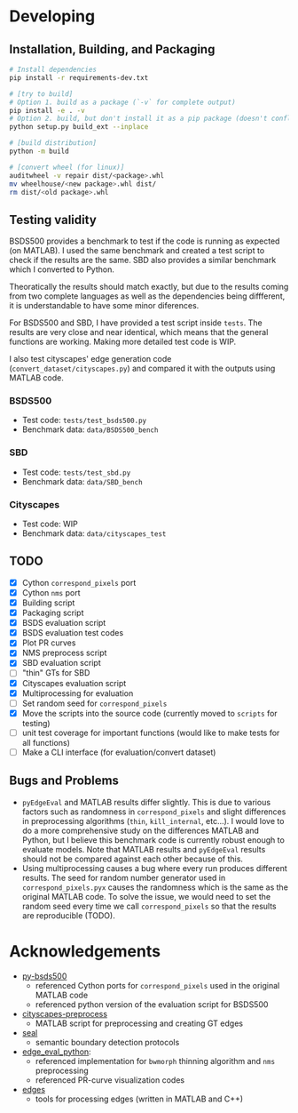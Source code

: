 # Developing

## Installation, Building, and Packaging

```Bash
# Install dependencies
pip install -r requirements-dev.txt

# [try to build]
# Option 1. build as a package (`-v` for complete output)
pip install -e . -v
# Option 2. build, but don't install it as a pip package (doesn't conflict with pip installed versions)
python setup.py build_ext --inplace

# [build distribution]
python -m build

# [convert wheel (for linux)]
auditwheel -v repair dist/<package>.whl
mv wheelhouse/<new package>.whl dist/
rm dist/<old package>.whl
```

## Testing validity

BSDS500 provides a benchmark to test if the code is running as expected (on MATLAB).
I used the same benchmark and created a test script to check if the results are the same.
SBD also provides a similar benchmark which I converted to Python.

Theoratically the results should match exactly, but due to the results coming from two complete languages as well as the dependencies being diffferent, it is understandable to have some minor diferences.

For BSDS500 and SBD, I have provided a test script inside `tests`.
The results are very close and near identical, which means that the general functions are working.
Making more detailed test code is WIP.

I also test cityscapes' edge generation code (`convert_dataset/cityscapes.py`) and compared it with the outputs using MATLAB code.

### BSDS500

- Test code: `tests/test_bsds500.py`
- Benchmark data: `data/BSDS500_bench`

### SBD

- Test code: `tests/test_sbd.py`
- Benchmark data: `data/SBD_bench`

### Cityscapes

- Test code: WIP
- Benchmark data: `data/cityscapes_test`


## TODO

- [x] Cython `correspond_pixels` port
- [x] Cython `nms` port
- [x] Building script
- [x] Packaging script
- [x] BSDS evaluation script
- [x] BSDS evaluation test codes
- [x] Plot PR curves
- [x] NMS preprocess script
- [x] SBD evaluation script
- [ ] "thin" GTs for SBD
- [x] Cityscapes evaluation script
- [x] Multiprocessing for evaluation
- [ ] Set random seed for `correspond_pixels`
- [x] Move the scripts into the source code (currently moved to `scripts` for testing)
- [ ] unit test coverage for important functions (would like to make tests for all functions)
- [ ] Make a CLI interface (for evaluation/convert dataset)

## Bugs and Problems

- `pyEdgeEval` and MATLAB results differ slightly. This is due to various factors such as randomness in `correspond_pixels` and slight differences in preprocessing algorithms (`thin`, `kill_internal`, etc...). I would love to do a more comprehensive study on the differences MATLAB and Python, but I believe this benchmark code is currently robust enough to evaluate models. Note that MATLAB results and `pyEdgeEval` results should not be compared against each other because of this.
- Using multiprocessing causes a bug where every run produces different results. The seed for random number generator used in `correspond_pixels.pyx` causes the randomness which is the same as the original MATLAB code. To solve the issue, we would need to set the random seed every time we call `correspond_pixels` so that the results are reproducible (TODO).


# Acknowledgements

- [py-bsds500](https://github.com/Britefury/py-bsds500)
  - referenced Cython ports for `correspond_pixels` used in the original MATLAB code
  - referenced python version of the evaluation script for BSDS500
- [cityscapes-preprocess](https://github.com/Chrisding/cityscapes-preprocess)
  - MATLAB script for preprocessing and creating GT edges
- [seal](https://github.com/Chrisding/seal)
  - semantic boundary detection protocols
- [edge_eval_python](https://github.com/Walstruzz/edge_eval_python):
  - referenced implementation for `bwmorph` thinning algorithm and `nms` preprocessing
  - referenced PR-curve visualization codes
- [edges](https://github.com/pdollar/edges)
  - tools for processing edges (written in MATLAB and C++)
